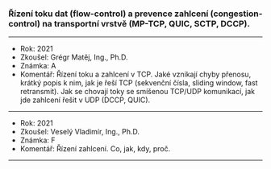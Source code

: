 ### Řízení toku dat (flow-control) a prevence zahlcení (congestion-control) na transportní vrstvě (MP-TCP, QUIC, SCTP, DCCP).

----------------------------------------

- Rok: 2021
- Zkoušel: Grégr Matěj, Ing., Ph.D.
- Známka: A
- Komentář: Řízení toku a zahlcení v TCP. Jaké vznikají chyby přenosu, krátký popis k nim, jak je řeší TCP (sekvenční čísla, sliding window, fast retransmit). Jak se chovají toky se smíšenou TCP/UDP komunikací, jak jde zahlcení řešit v UDP (DCCP, QUIC).

----------------------------------------

- Rok: 2021
- Zkoušel: Veselý Vladimír, Ing., Ph.D.
- Známka: F
- Komentář: Řízení zahlcení. Co, jak, kdy, proč.

----------------------------------------
